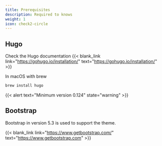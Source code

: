 ```yaml
---
title: Prerequisites
description: Required to knows
weight: 1
icon: check2-circle
---
```


## Hugo

Check the Hugo documentation {{< blank_link link="https://gohugo.io/installation/" text="https://gohugo.io/installation/" >}}

In macOS with brew

```bash
brew install hugo
```

{{< alert text="Minimum version 0.124" state="warning" >}}

## Bootstrap

Bootstrap in version 5.3 is used to support the theme.

{{< blank_link link="https://www.getbootstrap.com/" text="https://www.getbootstrap.com" >}}

